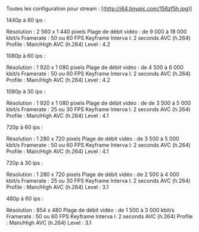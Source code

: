 Toutes les configuration pour stream : 
[(http://i64.tinypic.com/156zf5h.jpg)]

1440p à 60 ips : 

Résolution : 2 560 x 1 440 pixels
Plage de débit vidéo : de 9 000 à 18 000 kbit/s
Framerate : 50 ou 60 FPS
Keyframe Interva l: 2 seconds
AVC (h.264) Profile : Main/High
AVC (h.264) Level : 4.2

1080p à 60 ips :

Résolution : 1 920 x 1 080 pixels
Plage de débit vidéo : de 4 500 à 6 000 kbit/s
Framerate : 50 ou 60 FPS
Keyframe Interva l: 2 seconds
AVC (h.264) Profile : Main/High
AVC (h.264) Level : 4.2

1080p à 30 ips :

Résolution : 1 920 x 1 080 pixels
Plage de débit vidéo : de de 3 500 à 5 000 kbit/s
Framerate : 25 ou 30 FPS
Keyframe Interva l: 2 seconds
AVC (h.264) Profile : Main/High
AVC (h.264) Level : 4.1

720p à 60 ips :

Résolution : 1 280 x 720 pixels
Plage de débit vidéo : de 3 500 à 5 000 kbit/s
Framerate : 50 ou 60 FPS
Keyframe Interva l: 2 seconds
AVC (h.264) Profile : Main/High
AVC (h.264) Level : 4.1

720p à 30 ips :

Résolution : 1 280 x 720 pixels
Plage de débit vidéo : de 2 500 à 4 000 kbit/s
Framerate : 25 ou 30 FPS
Keyframe Interva l: 2 seconds
AVC (h.264) Profile : Main/High
AVC (h.264) Level : 3.1

480p à 60 ips :

Résolution : 854 x 480
Plage de débit vidéo : de 1 500 à 3 000 kbit/s
Framerate : 50 ou 60 FPS
Keyframe Interva l: 2 seconds
AVC (h.264) Profile : Main/High
AVC (h.264) Level : 3.1
